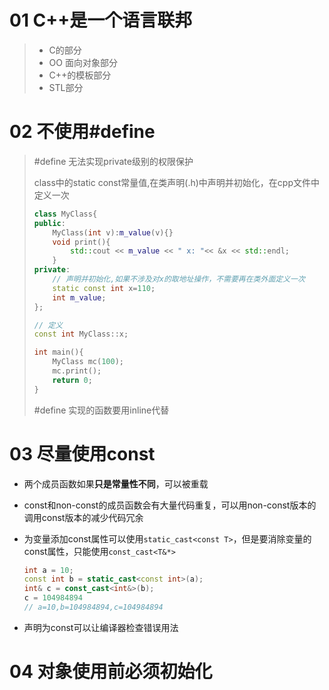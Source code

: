 # 01 C++是一个语言联邦

> - C的部分
> - OO 面向对象部分
> - C++的模板部分
> - STL部分

# 02 不使用#define

> #define 无法实现private级别的权限保护
>
> class中的static const常量值,在类声明(.h)中声明并初始化，在cpp文件中定义一次
>
> ```c++
> class MyClass{
> public:
>     MyClass(int v):m_value(v){}
>     void print(){
>         std::cout << m_value << " x: "<< &x << std::endl;
>     }
> private:
>     // 声明并初始化,如果不涉及对x的取地址操作，不需要再在类外面定义一次
>     static const int x=110;
>     int m_value;
> };
> 
> // 定义
> const int MyClass::x;
> 
> int main(){
>     MyClass mc(100);
>     mc.print();
>     return 0;
> }
> 
> ```
>
> \#define 实现的函数要用inline代替

# 03 尽量使用const

- 两个成员函数如果**只是常量性不同**，可以被重载

- const和non-const的成员函数会有大量代码重复，可以用non-const版本的调用const版本的减少代码冗余

- 为变量添加const属性可以使用`static_cast<const T>`，但是要消除变量的const属性，只能使用`const_cast<T&*>`

  ```c++
  int a = 10;
  const int b = static_cast<const int>(a);
  int& c = const_cast<int&>(b);
  c = 104984894
  // a=10,b=104984894,c=104984894
  ```

- 声明为const可以让编译器检查错误用法

 # 04 对象使用前必须初始化























